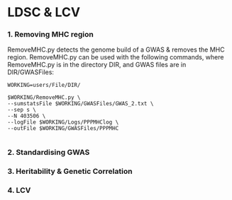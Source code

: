 # LDSC & LCV
### 1. Removing MHC region
RemoveMHC.py detects the genome build of a GWAS & removes the MHC region. RemoveMHC.py can be used with the following commands, where RemoveMHC.py is in the directory DIR, and GWAS files are in DIR/GWASFiles:

```shell
WORKING=users/File/DIR/

$WORKING/RemoveMHC.py \
--sumstatsFile $WORKING/GWASFiles/GWAS_2.txt \
--sep s \
--N 403506 \
--logFile $WORKING/Logs/PPPMHClog \
--outFile $WORKING/GWASFiles/PPPMHC     


```

### 2. Standardising GWAS
### 3. Heritability & Genetic Correlation
### 4. LCV
